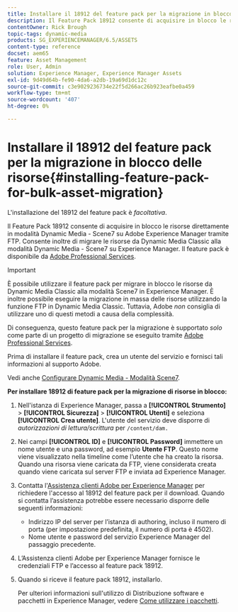 ```yaml
---
title: Installare il 18912 del feature pack per la migrazione in blocco delle risorse
description: Il Feature Pack 18912 consente di acquisire in blocco le risorse tramite FTP o di migrare le risorse da Dynamic Media Classic a Dynamic Media su Adobe Experience Manager. Questo feature pack opzionale è disponibile dal supporto Adobe.
contentOwner: Rick Brough
topic-tags: dynamic-media
products: SG_EXPERIENCEMANAGER/6.5/ASSETS
content-type: reference
docset: aem65
feature: Asset Management
role: User, Admin
solution: Experience Manager, Experience Manager Assets
exl-id: 9d49d64b-fe90-4da6-a2db-19a69d1dc12c
source-git-commit: c3e9029236734e22f5d266ac26b923eafbe0a459
workflow-type: tm+mt
source-wordcount: '407'
ht-degree: 0%

---
```


# Installare il 18912 del feature pack per la migrazione in blocco delle risorse{#installing-feature-pack-for-bulk-asset-migration}

L&#39;installazione del 18912 del feature pack è *facoltativa*.

Il Feature Pack 18912 consente di acquisire in blocco le risorse direttamente in modalità Dynamic Media - Scene7 su Adobe Experience Manager tramite FTP. Consente inoltre di migrare le risorse da Dynamic Media Classic alla modalità Dynamic Media - Scene7 su Experience Manager. Il feature pack è disponibile da [Adobe Professional Services](https://business.adobe.com/customers/consulting-services/main.html).

>[!IMPORTANT]
>
>È possibile utilizzare il feature pack per migrare in blocco le risorse da Dynamic Media Classic alla modalità Scene7 in Experience Manager. È inoltre possibile eseguire la migrazione in massa delle risorse utilizzando la funzione FTP in Dynamic Media Classic. Tuttavia, Adobe *non* consiglia di utilizzare uno di questi metodi a causa della complessità.
>
>Di conseguenza, questo feature pack per la migrazione è supportato *solo* come parte di un progetto di migrazione se eseguito tramite [Adobe Professional Services](https://business.adobe.com/customers/consulting-services/main.html).

Prima di installare il feature pack, crea un utente del servizio e fornisci tali informazioni al supporto Adobe.

Vedi anche [Configurare Dynamic Media - Modalità Scene7](/help/assets/config-dms7.md).

**Per installare 18912 di feature pack per la migrazione di risorse in blocco:**

1. Nell&#39;istanza di Experience Manager, passa a **[!UICONTROL Strumento]** > **[!UICONTROL Sicurezza]** > **[!UICONTROL Utenti]** e seleziona **[!UICONTROL Crea utente]**. L&#39;utente del servizio deve disporre di *autorizzazioni di lettura/scrittura* per `/content/dam.`
1. Nei campi **[!UICONTROL ID]** e **[!UICONTROL Password]** immettere un nome utente e una password, ad esempio **Utente FTP**. Questo nome viene visualizzato nella timeline come l’utente che ha creato la risorsa. Quando una risorsa viene caricata da FTP, viene considerata creata quando viene caricata sul server FTP e inviata ad Experience Manager.
1. Contatta l&#39;[Assistenza clienti Adobe per Experience Manager](https://experienceleague.adobe.com/it?support-solution=General#support) per richiedere l&#39;accesso al 18912 del feature pack per il download. Quando si contatta l’assistenza potrebbe essere necessario disporre delle seguenti informazioni:

   * Indirizzo IP del server per l’istanza di authoring, incluso il numero di porta (per impostazione predefinita, il numero di porta è 4502).
   * Nome utente e password del servizio Experience Manager del passaggio precedente.

1. L’Assistenza clienti Adobe per Experience Manager fornisce le credenziali FTP e l’accesso al feature pack 18912.
1. Quando si riceve il feature pack 18912, installarlo.

   Per ulteriori informazioni sull&#39;utilizzo di Distribuzione software e pacchetti in Experience Manager, vedere [Come utilizzare i pacchetti](/help/sites-administering/package-manager.md).
